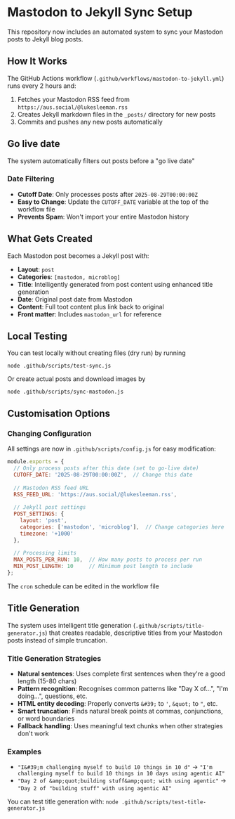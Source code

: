 # Mastodon to Jekyll Sync Setup

This repository now includes an automated system to sync your Mastodon posts to Jekyll blog posts.

## How It Works

The GitHub Actions workflow (`.github/workflows/mastodon-to-jekyll.yml`) runs every 2 hours and:

1. Fetches your Mastodon RSS feed from `https://aus.social/@lukesleeman.rss`
4. Creates Jekyll markdown files in the `_posts/` directory for new posts
5. Commits and pushes any new posts automatically

## Go live date

The system automatically filters out posts before a "go live date"

### Date Filtering
- **Cutoff Date**: Only processes posts after `2025-08-29T00:00:00Z`
- **Easy to Change**: Update the `CUTOFF_DATE` variable at the top of the workflow file
- **Prevents Spam**: Won't import your entire Mastodon history

## What Gets Created

Each Mastodon post becomes a Jekyll post with:
- **Layout**: `post`
- **Categories**: `[mastodon, microblog]`
- **Title**: Intelligently generated from post content using enhanced title generation
- **Date**: Original post date from Mastodon
- **Content**: Full toot content plus link back to original
- **Front matter**: Includes `mastodon_url` for reference

## Local Testing

You can test locally without creating files (dry run) by running

`node .github/scripts/test-sync.js`

Or create actual posts and download images by 

`node .github/scripts/sync-mastodon.js`

## Customisation Options

### Changing Configuration
All settings are now in `.github/scripts/config.js` for easy modification:

```javascript
module.exports = {
  // Only process posts after this date (set to go-live date)
  CUTOFF_DATE: '2025-08-29T00:00:00Z',  // Change this date
  
  // Mastodon RSS feed URL
  RSS_FEED_URL: 'https://aus.social/@lukesleeman.rss',
  
  // Jekyll post settings
  POST_SETTINGS: {
    layout: 'post',
    categories: ['mastodon', 'microblog'],  // Change categories here
    timezone: '+1000'
  },
  
  // Processing limits
  MAX_POSTS_PER_RUN: 10,  // How many posts to process per run
  MIN_POST_LENGTH: 10     // Minimum post length to include
};
```

The `cron` schedule can be edited in the workflow file

## Title Generation

The system uses intelligent title generation (`.github/scripts/title-generator.js`) that creates readable, descriptive titles from your Mastodon posts instead of simple truncation.

### Title Generation Strategies
- **Natural sentences**: Uses complete first sentences when they're a good length (15-80 chars)
- **Pattern recognition**: Recognises common patterns like "Day X of...", "I'm doing...", questions, etc.
- **HTML entity decoding**: Properly converts `&#39;` to `'`, `&quot;` to `"`, etc.
- **Smart truncation**: Finds natural break points at commas, conjunctions, or word boundaries
- **Fallback handling**: Uses meaningful text chunks when other strategies don't work

### Examples
- `"I&#39;m challenging myself to build 10 things in 10 d"` → `"I'm challenging myself to build 10 things in 10 days using agentic AI"`
- `"Day 2 of &amp;quot;building stuff&amp;quot; with using agentic"` → `"Day 2 of "building stuff" with using agentic AI"`

You can test title generation with: `node .github/scripts/test-title-generator.js`
